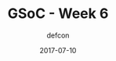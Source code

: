 ---
title: "GSoC - Week 6"
layout: post
date: 2017-07-10
mediumURL : https://medium.com/@DefCon_007/this-week-was-very-hectic-42cb7133b120
<!-- image: /assets/images/markdown.jpg -->
headerImage: false
tag:
- GSoC
- OpenMRS
category: blog
author: defcon
---
